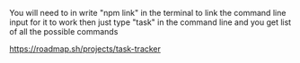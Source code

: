 You will need to in write "npm link" in the terminal to link the command line input for it to work then just type "task" in the command line and you get list of all the possible commands

https://roadmap.sh/projects/task-tracker
